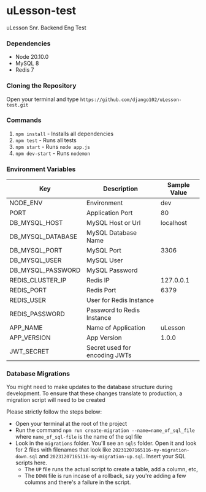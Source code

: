 # uLesson-test

uLesson Snr. Backend Eng Test

### Dependencies

-  Node 20.10.0
-  MySQL 8
-  Redis 7

### Cloning the Repository

Open your terminal and type
`https://github.com/django102/uLesson-test.git`

### Commands

1. `npm install` - Installs all dependencies
2. `npm test` - Runs all tests
3. `npm start` - Runs `node app.js`
4. `npm dev-start` - Runs `nodemon`

### Environment Variables

| Key               | Description                   | Sample Value |
| ----------------- | ----------------------------- | ------------ |
| NODE_ENV          | Environment                   | dev          |
| PORT              | Application Port              | 80           |
| DB_MYSQL_HOST     | MySQL Host or Url             | localhost    |
| DB_MYSQL_DATABASE | MySQL Database Name           |              |
| DB_MYSQL_PORT     | MySQL Port                    | 3306         |
| DB_MYSQL_USER     | MySQL User                    |              |
| DB_MYSQL_PASSWORD | MySQL Password                |              |
| REDIS_CLUSTER_IP  | Redis IP                      | 127.0.0.1    |
| REDIS_PORT        | Redis Port                    | 6379         |
| REDIS_USER        | User for Redis Instance       |              |
| REDIS_PASSWORD    | Password to Redis Instance    |              |
| APP_NAME          | Name of Application           | uLesson      |
| APP_VERSION       | App Version                   | 1.0.0        |
| JWT_SECRET        | Secret used for encoding JWTs |              |

### Database Migrations

You might need to make updates to the database structure during development. To ensure that these changes translate to production, a migration script will need to be created

Please strictly follow the steps below:

-  Open your terminal at the root of the project
-  Run the command `npm run create-migration --name=name_of_sql_file` where `name_of_sql-file` is the name of the sql file
-  Look in the `migrations` folder. You'll see an `sqls` folder. Open it and look for 2 files with filenames that look like `20231207165116-my-migration-down.sql` and `20231207165116-my-migration-up.sql`. Insert your SQL scripts here.
   -  The `UP` file runs the actual script to create a table, add a column, etc,
   -  The `DOWN` file is run incase of a rollback, say you're adding a few columns and there's a failure in the script.

